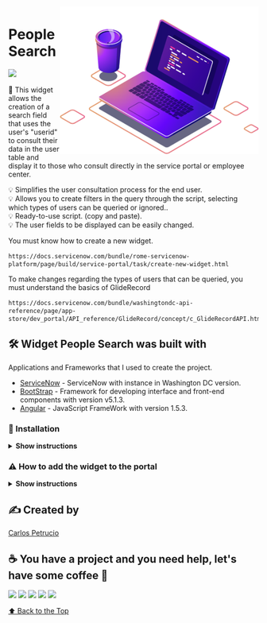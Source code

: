 <img src="https://raw.githubusercontent.com/carlospetrucio/People-Search-ServiceNow-Widget/main/ignore_files_md/computer-illustration.png" min-width="250px" max-width="250px" width="400px" align="right" alt="Computador CarlosPetrucio">

# People Search
<img src="https://img.shields.io/badge/PeopleSearch-Active-brightgreen">

📜 This widget allows the creation of a search field that uses the user's "userid" to consult their data in the user table and display it to those who consult directly in the service portal or employee center.

💡 Simplifies the user consultation process for the end user.  
💡 Allows you to create filters in the query through the script, selecting which types of users can be queried or ignored..  
💡 Ready-to-use script. (copy and paste).    
💡 The user fields to be displayed can be easily changed.

You must know how to create a new widget.
```
https://docs.servicenow.com/bundle/rome-servicenow-platform/page/build/service-portal/task/create-new-widget.html
```
To make changes regarding the types of users that can be queried, you must understand the basics of GlideRecord
```
https://docs.servicenow.com/bundle/washingtondc-api-reference/page/app-store/dev_portal/API_reference/GlideRecord/concept/c_GlideRecordAPI.html
```
## 🛠️ Widget People Search was built with

Applications and Frameworks that I used to create the project.

* [ServiceNow](https://docs.servicenow.com/bundle/washingtondc-release-notes/) - ServiceNow with instance in Washington DC version.
* [BootStrap](https://getbootstrap.com/docs/5.1/) - Framework for developing interface and front-end components with version v5.1.3.
* [Angular](https://code.angularjs.org/1.5.3/docs/api) - JavaScript FrameWork with version 1.5.3.  



### 🔧 Installation


<details><summary><b>Show instructions</b></summary>

  
Step 1 - Download the project from github so that you have your version of the code and can customize it, if necessary.

![image](https://github.com/carlospetrucio/People-Search-ServiceNow-Widget/assets/50377984/52558b56-7c7f-4360-a337-1a28eabc0c61)


Step 2 - Using the filter navigator, search for the widget module inside Application menu Service Portal.    

![image](https://github.com/carlospetrucio/People-Search-ServiceNow-Widget/assets/50377984/c2c8c6da-b3e1-4e7f-b3c0-aa93c89397fc)


Step 3 - Use the "New" button to create a new widget.    

![image](https://github.com/carlospetrucio/People-Search-ServiceNow-Widget/assets/50377984/0ad01cf1-c592-438c-a1a5-8428c632da78)

Step 4 - Now you must define a name, description and “ID” for your widget, then click on the context menu and save. (Burger Menu)
Remember to add the necessary role to the "roles" option if you want to limit the widget's display to certain types of users.

![image](https://github.com/carlospetrucio/People-Search-ServiceNow-Widget/assets/50377984/a125ed48-82fb-45cb-ba45-e3483ab1856f)

Step 5 - After performing the fork you will find the folder "Instance files" copy the code from the file "HTML Template.html" and paste it into "Body HTML template" in the widget editor.

![image](https://github.com/carlospetrucio/People-Search-ServiceNow-Widget/assets/50377984/fdde5275-0840-4eff-b9df-2be8751febd6)

Step 6 - Copy the contents of the file "CSS - SCSS.css" and paste it into "CSS" in the widget editor.

![image](https://github.com/carlospetrucio/People-Search-ServiceNow-Widget/assets/50377984/c0c39b4a-32ab-409f-be60-f55e9c5a2ac6)

Step 7 – Copy the contents of the “Serve Script.js” file and paste it into “Server script” in the widget editor.
It will be the code responsible for connecting to the user table and carrying out the query. It is in this file that you can make changes to GlideRecord if you need queries for users of specific types.

![image](https://github.com/carlospetrucio/People-Search-ServiceNow-Widget/assets/50377984/5ce12af5-d1de-4f5f-99ed-f54028e3ad4f)

Step 8 - Copy the contents of the file "Client Script.js" and paste it into "Client Controller" or "Client Script"  if you are using the editor widget.

![image](https://github.com/carlospetrucio/People-Search-ServiceNow-Widget/assets/50377984/adb473a3-7657-4b7e-ae38-86f0951e65b8)
</details>

### ⚠️ How to add the widget to the portal  

<details><summary><b>Show instructions</b></summary>
It is important to remember that after creating the widget and its messages, you must still instantiate the widget in your portal. 

To view the result, you must add the created widget to a ServicePortal or Employee Center page according to your needs, if you don't know how to add it, read the official documentation below

* [How to Create a New Widget](https://docs.servicenow.com/bundle/tokyo-servicenow-platform/page/build/service-portal/task/create-new-widget.html)
* [How to add widget in the existing page](https://www.servicenow.com/community/itsm-forum/how-to-add-widget-in-the-existing-page/m-p/485105)
* [How to add widget in Service Portal or Employee Center](https://docs.servicenow.com/bundle/washingtondc-platform-user-interface/page/build/service-portal/concept/c_ConfigureWidgetInstances.html)

</details>


## ✍️ Created by
<a href="https://www.linkedin.com/in/carlospetrucio/"> Carlos Petrucio </a>
## ☕ You have a project and you need help, let's have some coffee 🥳
<p align="left">
  <a href="mailto:carlospetruciofreitasbarbosa@gmail.com" alt="Gmail">
  <img src="https://img.shields.io/badge/-Gmail-FF0000?style=flat-square&labelColor=FF0000&logo=gmail&logoColor=white&link=" /></a>

  <a href="https://www.linkedin.com/in/carlospetrucio/" alt="Linkedin">
  <img src="https://img.shields.io/badge/-Linkedin-0e76a8?style=flat-square&logo=Linkedin&logoColor=white&link=" /></a>

  <a href="https://api.whatsapp.com/send?phone=5511986053073" alt="WhatsApp">
  <img src="https://img.shields.io/badge/-WhatsApp-25d366?style=flat-square&labelColor=25d366&logo=whatsapp&logoColor=white&link="/></a>

  <a href="https://www.facebook.com/CarlosPetrucioo" alt="Facebook">
  <img src="https://img.shields.io/badge/-Facebook-3b5998?style=flat-square&labelColor=3b5998&logo=facebook&logoColor=white&link="/></a>

  <a href="https://www.instagram.com/_carlospetrucio/" alt="Instagram">
  <img src="https://img.shields.io/badge/-Instagram-DF0174?style=flat-square&labelColor=DF0174&logo=instagram&logoColor=white&link="/></a>
</p>  

[⬆ Back to the Top](#People-Search)<br>



